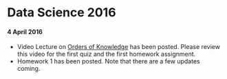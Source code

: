 # Data Science 2016

#### 4 April 2016

- Video Lecture on [Orders of Knowledge](https://youtu.be/fEVZG5nYzqM) has been posted.  Please review this video for the first quiz and the first homework assignment.
- Homework 1 has been posted.  Note that there are a few updates coming.  
